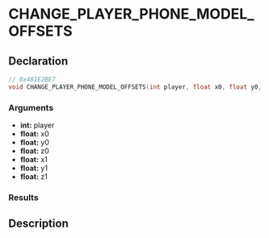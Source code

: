 # CHANGE_PLAYER_PHONE_MODEL_OFFSETS

## Declaration
```cpp
// 0x481E2BE7
void CHANGE_PLAYER_PHONE_MODEL_OFFSETS(int player, float x0, float y0, float z0, float x1, float y1, float z1);
```

### Arguments
- **int:** player
- **float:** x0
- **float:** y0
- **float:** z0
- **float:** x1
- **float:** y1
- **float:** z1

### Results

## Description
